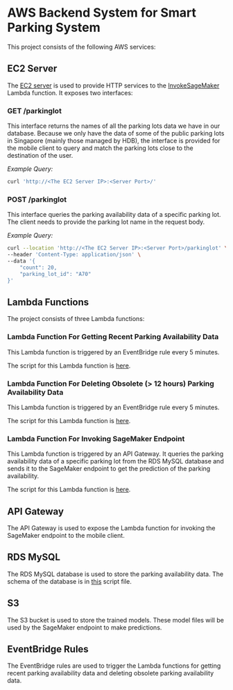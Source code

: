 # AWS Backend System for Smart Parking System

This project consists of the following AWS services:

## EC2 Server
The [EC2 server](/AWS/EC2/server.py) is used to provide HTTP services to the [InvokeSageMaker](/InvokeSageMaker.py) Lambda function.
It exposes two interfaces:

### GET /parkinglot
This interface returns the names of all the parking lots data we have in our database. Because we only have the data of some of the public parking lots in Singapore (mainly those managed by HDB), the interface is provided for the mobile client to query and match the parking lots close to the destination of the user.

*Example Query:*
```bash
curl 'http://<The EC2 Server IP>:<Server Port>/' 
```
### POST /parkinglot
This interface queries the parking availability data of a specific parking lot. The client needs to provide the parking lot name in the request body.

*Example Query:*
```bash
curl --location 'http://<The EC2 Server IP>:<Server Port>/parkinglot' \
--header 'Content-Type: application/json' \
--data '{
    "count": 20,
    "parking_lot_id": "A70"
}'
```

## Lambda Functions
The project consists of three Lambda functions:
### Lambda Function For Getting Recent Parking Availability Data
This Lambda function is triggered by an EventBridge rule every 5 minutes. 

The script for this Lambda function is [here](/AWS/Lambda/GetRecent.py).

### Lambda Function For Deleting Obsolete (> 12 hours) Parking Availability Data
This Lambda function is triggered by an EventBridge rule every 5 minutes.

The script for this Lambda function is [here](/AWS/Lambda/DeleteObsolete.py).

### Lambda Function For Invoking SageMaker Endpoint
This Lambda function is triggered by an API Gateway. It queries the parking availability data of a specific parking lot from the RDS MySQL database and sends it to the SageMaker endpoint to get the prediction of the parking availability.

The script for this Lambda function is [here](/AWS/Lambda/InvokeSageMaker.py).

## API Gateway
The API Gateway is used to expose the Lambda function for invoking the SageMaker endpoint to the mobile client.

## RDS MySQL
The RDS MySQL database is used to store the parking availability data. The schema of the database is in [this](/AWS/MySQL_CREATE_SCRIPT.sql) script file.

## S3
The S3 bucket is used to store the trained models. These model files will be used by the SageMaker endpoint to make predictions.

## EventBridge Rules
The EventBridge rules are used to trigger the Lambda functions for getting recent parking availability data and deleting obsolete parking availability data.
